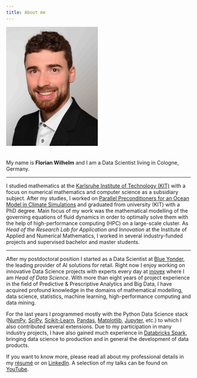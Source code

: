 ```yaml
---
title: About me
---
```

<img width="250px"
style="margin-right: 20px; margin-bottom: 20px"
src="/images/myself.jpeg"/><br>

My name is **Florian Wilhelm** and I am a Data Scientist living in Cologne, Germany.

----------

I studied mathematics at the [Karlsruhe Institute of Technology (KIT)](https://www.kit.edu/english/)
with a focus on numerical mathematics and computer science as a subsidiary subject.
After my studies, I worked on
[Parallel Preconditioners for an Ocean Model in Climate Simulations](http://digbib.ubka.uni-karlsruhe.de/volltexte/documents/2049536)
and graduated from university (KIT) with a PhD degree. Main focus of my work was the
mathematical modelling of the governing equations of fluid dynamics in order to optimally
solve them with the help of high-performance computing (HPC) on a large-scale cluster.
As *Head of the Research Lab for Application and Innovation* at the Institute of Applied and
Numerical Mathematics, I worked in several industry-funded projects
and supervised bachelor and master students.

----------

After my postdoctoral position I started as a Data Scientist at [Blue Yonder](https://blueyonder.com/),
the leading provider of AI solutions for retail.
Right now I enjoy working on innovative Data Science projects with experts every day at [inovex](https://www.inovex.de/en/)
where I am *Head of Data Science*.
With more than eight years of project experience in the field of Predictive & Prescriptive Analytics and
Big Data, I have acquired profound knowledge in the domains of mathematical modelling, data science, statistics,
machine learning, high-performance computing and data mining.

For the last years I programmed mostly with the Python Data Science stack ([NumPy](https://numpy.org/),
[SciPy](https://www.scipy.org/), [Scikit-Learn](https://scikit-learn.org/),
[Pandas](https://pandas.pydata.org/), [Matplotlib](https://matplotlib.org/),
[Jupyter](https://jupyter.org/), etc.) to which I also contributed several extensions.
Due to my participation in many industry projects, I have also gained much experience
in [Databricks Spark](https://databricks.com/de/spark/about), bringing data science to production and in general
the development of data products. 

If you want to know more, please read all about my professional details in my
[résumé]({filename}/documents/Resume.pdf) or on
[LinkedIn](https://de.linkedin.com/in/florian-wilhelm-621ba834).
A selection of my talks can be found on [YouTube](https://www.youtube.com/playlist?list=PLbwNllFeVTzoXFzwWP7oTNOxrwuP_rEip).
